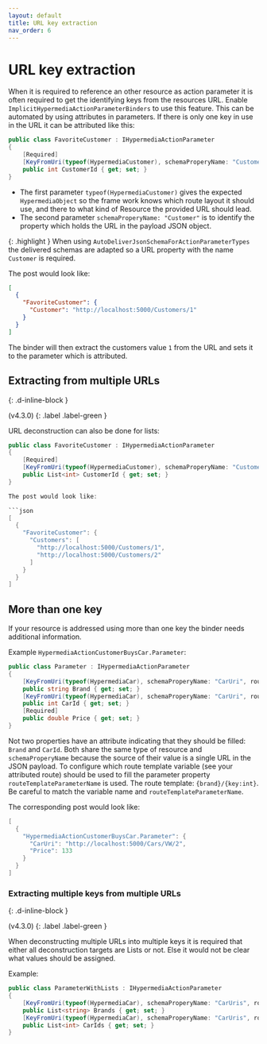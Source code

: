 ```yaml
---
layout: default
title: URL key extraction
nav_order: 6
---
```


# URL key extraction

When it is required to reference an other resource as action parameter it is often required to get the identifying keys from the resources URL.
Enable `ImplicitHypermediaActionParameterBinders` to use this feature.
This can be automated by using attributes in parameters.
If there is only one key in use in the URL it can be attributed like this:

```csharp
public class FavoriteCustomer : IHypermediaActionParameter
{
    [Required]
    [KeyFromUri(typeof(HypermediaCustomer), schemaProperyName: "Customer")]
    public int CustomerId { get; set; }
}
```

- The first parameter `typeof(HypermediaCustomer)` gives the expected `HypermediaObject` so the frame work knows which route layout it should use, and there to what kind of Resource the provided URL should lead.
- The second parameter `schemaProperyName: "Customer"` is to identify the property which holds the URL in the payload JSON object.

{: .highlight }
When using `AutoDeliverJsonSchemaForActionParameterTypes` the delivered schemas are adapted so a URL property with the name `Customer` is required.

The post would look like:

```json
[
  {
    "FavoriteCustomer": {
      "Customer": "http://localhost:5000/Customers/1"
    }
  }
]
```

The binder will then extract the customers value `1` from the URL and sets it to the parameter which is attributed.

## Extracting from multiple URLs

{: .d-inline-block }

(v4.3.0)
{: .label .label-green }

URL deconstruction can also be done for lists:

```csharp
public class FavoriteCustomer : IHypermediaActionParameter
{
    [Required]
    [KeyFromUri(typeof(HypermediaCustomer), schemaProperyName: "Customers")]
    public List<int> CustomerId { get; set; }
}

The post would look like:

```json
[
  {
    "FavoriteCustomer": {
      "Customers": [
        "http://localhost:5000/Customers/1",
        "http://localhost:5000/Customers/2"
      ]
    }
  }
]
```

## More than one key

If your resource is addressed using more than one key the binder needs additional information.

Example `HypermediaActionCustomerBuysCar.Parameter`:

``` csharp
public class Parameter : IHypermediaActionParameter
{
    [KeyFromUri(typeof(HypermediaCar), schemaProperyName: "CarUri", routeTemplateParameterName: "brand")]
    public string Brand { get; set; }
    [KeyFromUri(typeof(HypermediaCar), schemaProperyName: "CarUri", routeTemplateParameterName: "key")]
    public int CarId { get; set; }
    [Required]
    public double Price { get; set; }
}
```

Not two properties have an attribute indicating that they should be filled: `Brand` and `CarId`. Both share the same type of resource and `schemaProperyName` because the source of their value is a single URL in the JSON payload.
To configure which route template variable (see your attributed route) should be used to fill the parameter property `routeTemplateParameterName` is used.
The route template: `{brand}/{key:int}`. Be careful to match the variable name and `routeTemplateParameterName`.

The corresponding post would look like:

``` csharp
[
  {
    "HypermediaActionCustomerBuysCar.Parameter": {
      "CarUri": "http://localhost:5000/Cars/VW/2",
      "Price": 133
    }
  }
]
```

### Extracting multiple keys from multiple URLs

{: .d-inline-block }

(v4.3.0)
{: .label .label-green }

When deconstructing multiple URLs into multiple keys it is required
that either all deconstruction targets are Lists or not. Else it would not be clear what values should be assigned.

Example:

``` csharp
public class ParameterWithLists : IHypermediaActionParameter
{
    [KeyFromUri(typeof(HypermediaCar), schemaProperyName: "CarUris", routeTemplateParameterName: "brand")]
    public List<string> Brands { get; set; }
    [KeyFromUri(typeof(HypermediaCar), schemaProperyName: "CarUris", routeTemplateParameterName: "key")]
    public List<int> CarIds { get; set; }
}
```
